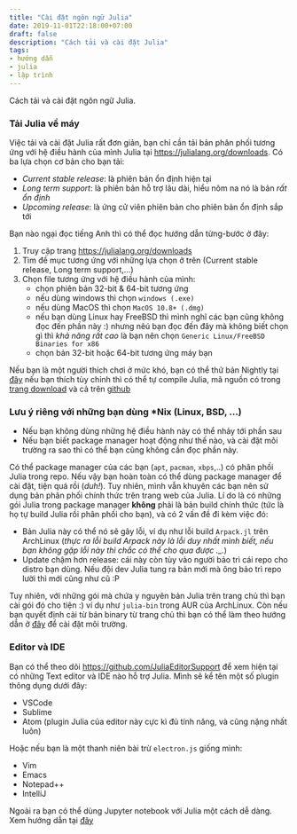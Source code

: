 ```yaml
---
title: "Cài đặt ngôn ngữ Julia"
date: 2019-11-01T22:18:00+07:00
draft: false
description: "Cách tải và cài đặt Julia"
tags: 
- hướng dẫn
- julia
- lập trình
---
```


Cách tải và cài đặt ngôn ngữ Julia.

### Tải Julia về máy

Việc tải và cài đặt Julia rất đơn giản, bạn chỉ cần tải bản phân phối tương ứng với hệ điều hành của mình Julia tại https://julialang.org/downloads. Có ba lựa chọn cơ bản cho bạn tải:

- *Current stable release*: là phiên bản ổn định hiện tại
- *Long term support*: là phiên bản hỗ trợ lâu dài, hiểu nôm na nó là bản *rất ổn định*
- *Upcoming release*: là ứng cử viên phiên bản cho phiên bản ổn định sắp tới

Bạn nào ngại đọc tiếng Anh thì có thể đọc hướng dẫn từng-bước ở đây:

1. Truy cập trang https://julialang.org/downloads
2. Tìm đề mục tương ứng với những lựa chọn ở trên (Current stable release, Long term support,...)
3. Chọn file tương ứng với hệ điều hành của mình:
    - chọn phiên bản 32-bit \& 64-bit tương ứng
    - nếu dùng windows thì chọn  `windows (.exe)`
    - nếu dùng MacOS thì chọn  `MacOS 10.8+ (.dmg)`
    - nếu bạn dùng Linux hay FreeBSD thì mình nghĩ các bạn cũng không đọc đến phần này :) nhưng nêú bạn đọc đến đây mà không biết chọn gì thì *khả năng rất cao* là bạn nên chọn  `Generic Linux/FreeBSD Binaries for x86`
    - chọn bản 32-bit hoặc 64-bit tương ứng máy bạn

Nếu bạn là một người thích chơi ở mức khó, bạn có thể thử bản Nightly tại [đây](https://julialang.org/downloads/nightlies.html) nếu bạn thích tùy chỉnh thì có thể tự compile Julia, mã nguồn có trong [trang download](https://julialang.org/downloads) và cả trên [github](https://github.com/JuliaLang/julia/releases)

### Lưu ý riêng với những bạn dùng *Nix (Linux, BSD, ...)

- Nếu bạn không dùng những hệ điều hành này có thể nhảy tới phần sau
- Nếu bạn biết package manager hoạt động như thế nào, và cài đặt môi trường ra sao thì có thể bạn cũng không cần đọc phần này.

Có thể package manager của các bạn (`apt`, `pacman`, `xbps`,..) có phân phối Julia trong repo. Nếu vậy bạn hoàn toàn có thể dùng package manager để cài đặt, tiện quá rồi (*duh!*). Tuy nhiên, mình vẫn khuyên các bạn nên sử dụng bản phân phối chính thức trên trang web của Julia. Lí do là có những gói Julia trong package manager **không** phải là bản build chính thức (tức là họ tự build Julia rồi phân phối cho bạn), và có 2 vấn đề đi kèm việc đó:

- Bản Julia này có thể nó sẽ gây lỗi, ví dụ như lỗi build `Arpack.jl` trên ArchLinux (*thực ra lỗi build Arpack này là lỗi duy nhất mình biết, nếu bạn không gặp lỗi này thì chắc có thể cho qua được ._.*)
- Update chậm hơn release: cái này còn tùy vào người bảo trì cái repo cho distro bạn dùng. Nếu đội dev Julia tung ra bản mới mà ông bảo trì repo lười thì mới cũng như cũ :P

Tuy nhiên, với những gói mà chứa y nguyên bản Julia trên trang chủ thì bạn cài gói đó cho tiện :) ví dụ như `julia-bin` trong AUR của ArchLinux. Còn nếu bạn quyết định cài từ bản binary từ trang chủ thì bạn có thể làm theo hướng dẫn ở [đây](moi-truong-linux) để cài đặt môi trường.

### Editor và IDE
Bạn có thể theo dõi https://github.com/JuliaEditorSupport để xem hiện tại có những Text editor và IDE nào hỗ trợ Julia. Mình sẽ kể tên một số plugin thông dụng dưới đây:

- VSCode
- Sublime
- Atom (plugin Julia của editor này cực kì đủ tính năng, và cũng nặng nhất luôn)

Hoặc nếu bạn là một thanh niên bài trừ `electron.js` giống mình:

- Vim
- Emacs
- Notepad++
- IntelliJ

Ngoài ra bạn có thể dùng Jupyter notebook với Julia một cách dễ dàng. Xem hướng dẫn tại [đây](dung-julia-voi-jupyter-notebook)

